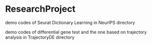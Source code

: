 # ResearchProject
demo codes of Seurat Dictionary Learning in NeurIPS directory

demo codes of differential gene test and the one based on trajectory analysis in TrajectoryDE directory


